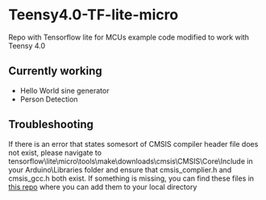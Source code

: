 # Teensy4.0-TF-lite-micro
Repo with Tensorflow lite for MCUs example code modified to work with Teensy 4.0

## Currently working
* Hello World sine generator
* Person Detection

## Troubleshooting 
If there is an error that states somesort of CMSIS compiler header file does not exist, please navigate to tensorflow\lite\micro\tools\make\downloads\cmsis\CMSIS\Core\Include in your Arduino\Libraries folder and ensure that cmsis_complier.h and cmsis_gcc.h both exist. If something is missing, you can find these files in [this repo](https://github.com/ARM-software/CMSIS_5/tree/develop/CMSIS/Core/Include) where you can add them to your local directory

